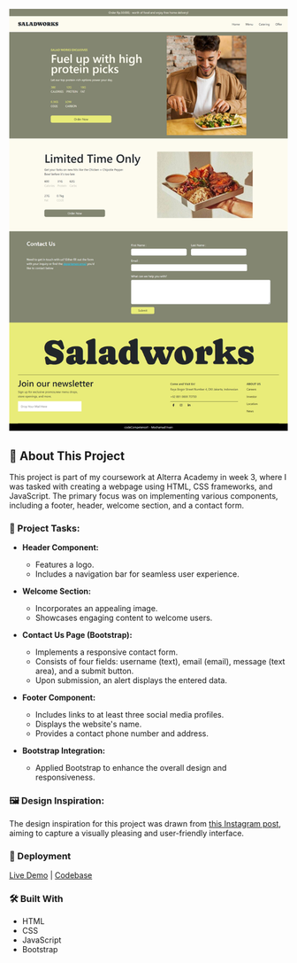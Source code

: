 ![App Screenshot](/screenshots/screenshots.png)

## 📖 About This Project

This project is part of my coursework at Alterra Academy in week 3, where I was tasked with creating a webpage using HTML, CSS frameworks, and JavaScript. The primary focus was on implementing various components, including a footer, header, welcome section, and a contact form.

### 🎯 Project Tasks:

- **Header Component:**

  - Features a logo.
  - Includes a navigation bar for seamless user experience.

- **Welcome Section:**
  - Incorporates an appealing image.
  - Showcases engaging content to welcome users.
- **Contact Us Page (Bootstrap):**

  - Implements a responsive contact form.
  - Consists of four fields: username (text), email (email), message (text area), and a submit button.
  - Upon submission, an alert displays the entered data.

- **Footer Component:**

  - Includes links to at least three social media profiles.
  - Displays the website's name.
  - Provides a contact phone number and address.

- **Bootstrap Integration:**
  - Applied Bootstrap to enhance the overall design and responsiveness.

### 🖼 Design Inspiration:

The design inspiration for this project was drawn from [this Instagram post](https://www.instagram.com/p/CtJnX75vGcN/), aiming to capture a visually pleasing and user-friendly interface.

### 🚀 Deployment

[Live Demo](https://deployment-redux.vercel.app/) | [Codebase](https://github.com/mchmdirvan/react_mochamad-irvan/tree/main/20_Deployment/Praktikum)

### 🛠 Built With

- HTML
- CSS
- JavaScript
- Bootstrap


